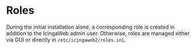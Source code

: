 # Roles

During the initial installation alone, a corresponding role is created in addition to the IcingaWeb admin user. Otherwise, roles are managed either via GUI or directly in `/etc/icingaweb2/roles.ini`.
